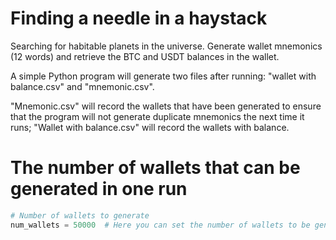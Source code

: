 # Finding a needle in a haystack
Searching for habitable planets in the universe.
Generate wallet mnemonics (12 words) and retrieve the BTC and USDT balances in the wallet.

A simple Python program will generate two files after running: "wallet with balance.csv" and "mnemonic.csv".

"Mnemonic.csv" will record the wallets that have been generated to ensure that the program will not generate duplicate mnemonics the next time it runs;
"Wallet with balance.csv" will record the wallets with balance.

# The number of wallets that can be generated in one run

```python
# Number of wallets to generate
num_wallets = 50000  # Here you can set the number of wallets to be generated
